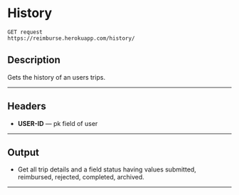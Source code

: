 # History

    GET request
    https://reimburse.herokuapp.com/history/

## Description
Gets the history of an users trips.

***

## Headers 

- **USER-ID** — pk field of user
    
***

## Output

- Get all trip details and a field status having values submitted, reimbursed, rejected, completed, archived.

***
